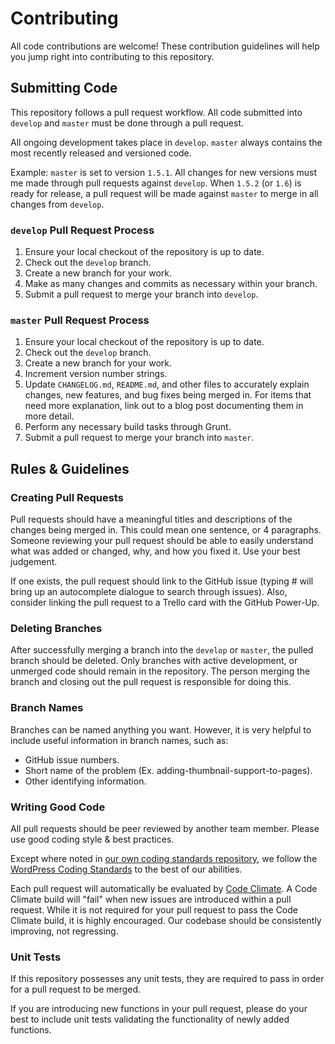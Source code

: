 # Contributing

All code contributions are welcome! These contribution guidelines will help you
 jump right into contributing to this repository.

## Submitting Code

This repository follows a pull request workflow. All code submitted into
`develop` and `master` must be done through a pull request.

All ongoing development takes place in `develop`. `master` always contains the
 most recently released and versioned code.

Example: `master` is set to version `1.5.1`. All changes for new versions must
 me made through pull requests against `develop`. When `1.5.2` (or `1.6`) is
 ready for release, a pull request will be made against `master` to merge in
 all changes from `develop`.

### `develop` Pull Request Process

1. Ensure your local checkout of the repository is up to date.
1. Check out the `develop` branch.
1. Create a new branch for your work.
1. Make as many changes and commits as necessary within your branch.
1. Submit a pull request to merge your branch into `develop`.

### `master` Pull Request Process

1. Ensure your local checkout of the repository is up to date.
1. Check out the `develop` branch.
1. Create a new branch for your work.
1. Increment version number strings.
1. Update `CHANGELOG.md`, `README.md`, and other files to accurately explain
 changes, new features, and bug fixes being merged in. For items that need more
 explanation, link out to a blog post documenting them in more detail.
1. Perform any necessary build tasks through Grunt.
1. Submit a pull request to merge your branch into `master`.

## Rules & Guidelines

### Creating Pull Requests

Pull requests should have a meaningful titles and descriptions of the changes
 being merged in. This could mean one sentence, or 4 paragraphs. Someone
 reviewing your pull request should be able to easily understand what was added
 or changed, why, and how you fixed it. Use your best judgement.

If one exists, the pull request should link to the GitHub issue (typing # will
 bring up an autocomplete dialogue to search through issues). Also, consider
 linking the pull request to a Trello card with the GitHub Power-Up.

### Deleting Branches

After successfully merging a branch into the `develop` or `master`, the pulled
 branch should be deleted. Only branches with active development, or unmerged
 code should remain in the repository. The person merging the branch and
 closing out the pull request is responsible for doing this.

### Branch Names

Branches can be named anything you want. However, it is very helpful to include
 useful information in branch names, such as:

* GitHub issue numbers.
* Short name of the problem (Ex. adding-thumbnail-support-to-pages).
* Other identifying information.

### Writing Good Code

All pull requests should be peer reviewed by another team member. Please use
 good coding style & best practices.

Except where noted in [our own coding standards repository](https://github.com/bu-ist/coding-standards),
 we follow the [WordPress Coding Standards](https://make.wordpress.org/core/handbook/best-practices/coding-standards/)
 to the best of our abilities.

Each pull request will automatically be evaluated by [Code Climate](https://codeclimate.com/).
 A Code Climate build will "fail" when new issues are introduced within a pull
 request. While it is not required for your pull request to pass the Code
 Climate build, it is highly encouraged. Our codebase should be consistently
 improving, not regressing.

### Unit Tests

If this repository possesses any unit tests, they are required to pass in order
 for a pull request to be merged.

If you are introducing new functions in your pull request, please do your best
 to include unit tests validating the functionality of newly added functions.